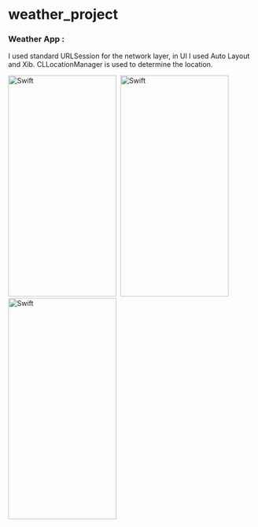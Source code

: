 # weather_project

### Weather App :

I used standard URLSession for the network layer, in UI I used Auto Layout and Xib. CLLocationManager is used to determine the location.

<img src="https://user-images.githubusercontent.com/92629913/210085260-bde107db-f444-473e-8c8a-a1a3293fb154.png" title="Swift" alt="Swift" width="220" height="450"/>&nbsp;  <img src="https://user-images.githubusercontent.com/92629913/210085308-d374a1ea-d68a-4dbf-b427-bb195a6fc2d3.png" title="Swift" alt="Swift" width="220" height="450"/>&nbsp; <img src="https://user-images.githubusercontent.com/92629913/210085337-45705aa3-3ee2-4d45-95ef-9577134816a2.png" title="Swift" alt="Swift" width="220" height="450"/>&nbsp;

